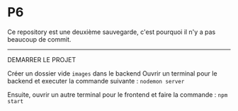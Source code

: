 # P6

Ce repository est une deuxième sauvegarde, c'est pourquoi il n'y a pas beaucoup de commit.

---------------------------------------------------------------------------------------------

DEMARRER LE PROJET

Créer un dossier vide `images` dans le backend
Ouvrir un terminal pour le backend et executer la commande suivante : `nodemon server`

Ensuite, ouvrir un autre terminal pour le frontend et faire la commande : `npm start`
